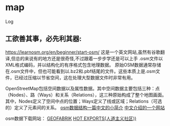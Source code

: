 # map
Log

## 工欲善其事，必先利其器:
https://learnosm.org/en/beginner/start-osm/  这是一个英文网站,虽然有谷歌翻译,但总的来说有的地方还是很奇怪,不过跟着一步步学还是可以上手
.osm文件以XML格式编码，并以结构化的有序格式包含地理数据。
原始OSM数据通常存储在.osm文件中，但也可能看到以.bz2和.pbf结尾的文件。这些本质上是.osm文件，已经过压缩以节省空间，这在处理大型数据文件时非常有用。

OpenStreetMap包括空间数据以及属性数据。其中空间数据主要包括三种：点（Nodes）、路（Ways）和关系（Relations），这三种原始构成了整个地图画面。其中，Nodes定义了空间中点的位置；Ways定义了线或区域；Relations（可选的）定义了元素间的关系。
[osm数据结构一篇中文的小简介](http://www.3ssmartcity.cn/wp-content/uploads/2017/11/osm%E6%95%B0%E6%8D%AE%E7%BB%93%E6%9E%84.pdf)
[中文介绍的一个网站](https://giser.xyz/2017/10/24/20171024-DealOSMByOsmSharp/)

osm数据下载网站：
[GEOFABRIK](http://www.geofabrik.de/)
[HOT EXPORTS(人道主义社区))](https://www.hotosm.org/)
